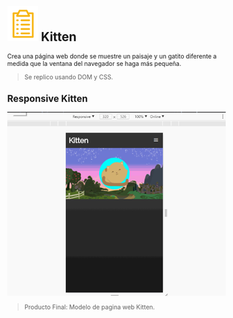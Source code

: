 # ![icon-document](https://github.com/Gloper98/kitten/raw/master/assets/images/icon-document.png "document") Kitten
Crea una página web donde se muestre un paisaje y un gatito diferente a medida que la ventana del navegador se haga más pequeña.
>Se replico usando DOM y CSS.

## Responsive Kitten


![mini-zoo](https://github.com/Gloper98/kitten/raw/master/assets/images/gifCat.gif "Kitten web page: Music Player")
>Producto Final: Modelo de pagina web Kitten.

